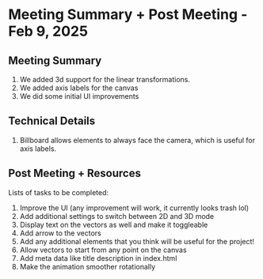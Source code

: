 # Meeting Summary + Post Meeting - Feb 9, 2025

## Meeting Summary

1. We added 3d support for the linear transformations.
2. We added axis labels for the canvas
3. We did some initial UI improvements

## Technical Details

1. Billboard allows elements to always face the camera, which is useful for axis labels.

## Post Meeting + Resources

Lists of tasks to be completed:

1. Improve the UI (any improvement will work, it currently looks trash lol)
2. Add additional settings to switch between 2D and 3D mode
3. Display text on the vectors as well and make it toggleable
4. Add arrow to the vectors
5. Add any additional elements that you think will be useful for the project!
6. Allow vectors to start from any point on the canvas
7. Add meta data like title description in index.html
8. Make the animation smoother rotationally